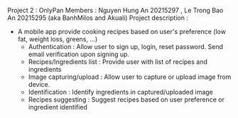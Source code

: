 Project 2 : OnlyPan 
Members : Nguyen Hung An 20215297 , Le Trong Bao An 20215295 (aka BanhMilos and Akuali) 
Project description :
- A mobile app provide cooking recipes based on user's preference (low fat, weight loss, greens, ...)
  + Authentication : Allow user to sign up, login, reset password. Send email verification upon signing up.
  + Recipes/Ingredients list : Provide user with list of recipes and ingredients
  + Image capturing/upload : Allow user to capture or upload image from device.
  + Identification : Identify ingredients in captured/uploaded image
  + Recipes suggesting : Suggest recipes based on user preference or ingredient identified

